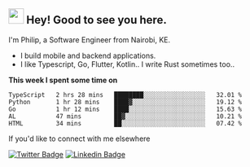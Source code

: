 <h2><img src="https://slackmojis.com/emojis/3643-cool-doge/download" width="30"/> Hey! Good to see you here.</h2>

<p>I'm Philip, a Software Engineer from Nairobi, KE. 

- I build mobile and backend applications.
- I like Typescript, Go, Flutter, Kotlin.. I write Rust sometimes too..</p>

**This week I spent some time on**
<!--START_SECTION:waka-->

```text
TypeScript   2 hrs 28 mins   ████████░░░░░░░░░░░░░░░░░   32.01 %
Python       1 hr 28 mins    ████▓░░░░░░░░░░░░░░░░░░░░   19.12 %
Go           1 hr 12 mins    ████░░░░░░░░░░░░░░░░░░░░░   15.63 %
AL           47 mins         ██▓░░░░░░░░░░░░░░░░░░░░░░   10.21 %
HTML         34 mins         ██░░░░░░░░░░░░░░░░░░░░░░░   07.42 %
```

<!--END_SECTION:waka-->

If you'd like to connect with me elsewhere

[![Twitter Badge](https://img.shields.io/badge/-Twitter-1ca0f1?style=flat-square&labelColor=1ca0f1&logo=twitter&logoColor=white&link=https://twitter.com/_diogorodrigues)](https://twitter.com/kimathiphil)  [![Linkedin Badge](https://img.shields.io/badge/-LinkedIn-blue?style=flat-square&logo=Linkedin&logoColor=white&link=https://www.linkedin.com/in/philip-kimathi-2604a9114/)](https://www.linkedin.com/in/philip-kimathi-2604a9114/)
